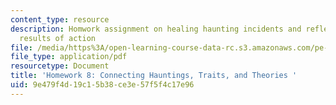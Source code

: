 ```yaml
---
content_type: resource
description: Homwork assignment on healing haunting incidents and reflecting on the
  results of action
file: /media/https%3A/open-learning-course-data-rc.s3.amazonaws.com/pe-550-designing-your-life-spring-2009/9e479f4d19c15b38ce3e57f5f4c17e96_MITPE_550iap09_s09_assn08.pdf
file_type: application/pdf
resourcetype: Document
title: 'Homework 8: Connecting Hauntings, Traits, and Theories '
uid: 9e479f4d-19c1-5b38-ce3e-57f5f4c17e96
---
```

